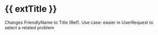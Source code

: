 # {{ extTitle }}

Changes FriendlyName to Title (Ref). 
Use case: easier in UserRequest to select a related problem



